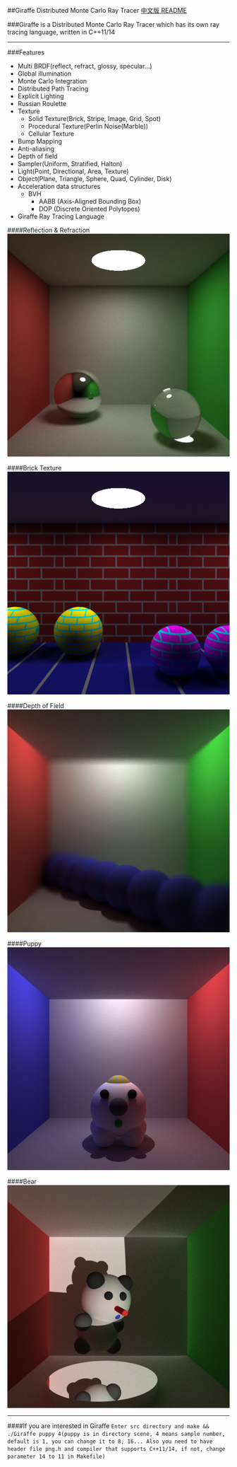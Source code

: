 ##Giraffe Distributed Monte Carlo Ray Tracer
[中文版 README](./README.md)

###Giraffe is a Distributed Monte Carlo Ray Tracer which has its own ray tracing language, written in C++11/14

***

###Features
* Multi BRDF(reflect, refract, glossy, specular...)
* Global illumination
* Monte Carlo Integration
* Distributed Path Tracing
* Explicit Lighting
* Russian Roulette
* Texture
	- Solid Texture(Brick, Stripe, Image, Grid, Spot)
	- Procedural Texture(Perlin Noise(Marble))
	- Cellular Texture
* Bump Mapping
* Anti-aliasing
* Depth of field
* Sampler(Uniform, Stratified, Halton)
* Light(Point, Directional, Area, Texture)
* Object(Plane, Triangle, Sphere, Quad, Cylinder, Disk)
* Acceleration data structures
	- BVH
		+	AABB (Axis-Aligned Bounding Box)
		+	DOP	(Discrete Oriented Polytopes)
* Giraffe Ray Tracing Language


####Reflection & Refraction
![](./image/reflect_refract.png)

####Brick Texture
![](./image/brick.png)

####Depth of Field
![](./image/depth_of_field.png)

####Puppy
![](./image/puppy.png)

####Bear
![](./image/bear.png)

***

####If you are interested in Giraffe
`Enter src directory and make && ./Giraffe puppy 4(puppy is in directory scene, 4 means sample number, default is 1, you can change it to 8, 16... Also you need to have header file png.h and compiler that supports C++11/14, if not, change parameter 14 to 11 in Makefile)`
